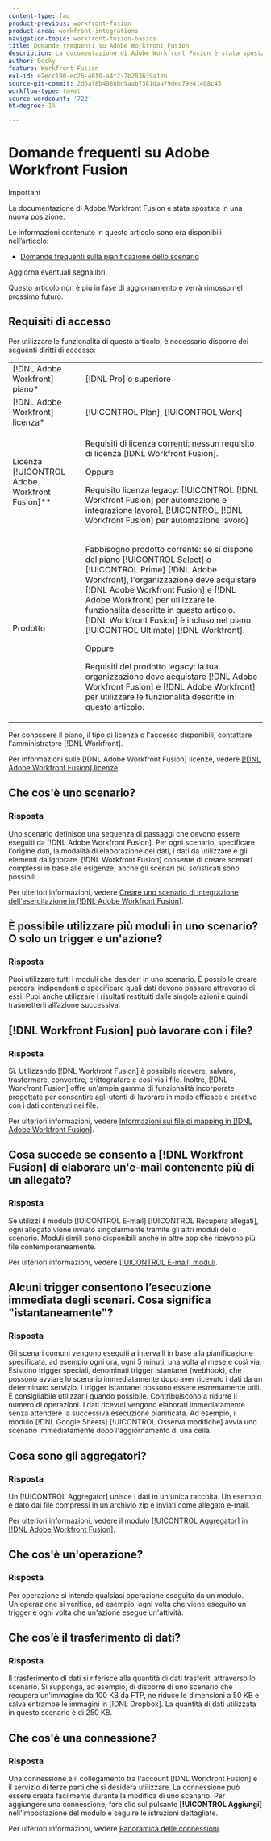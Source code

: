 ```yaml
---
content-type: faq
product-previous: workfront-fusion
product-area: workfront-integrations
navigation-topic: workfront-fusion-basics
title: Domande frequenti su Adobe Workfront Fusion
description: La documentazione di Adobe Workfront Fusion è stata spostata in una nuova posizione. Questo articolo è stato dichiarato obsoleto, ma contiene un collegamento al nuovo articolo che descrive questa funzionalità.
author: Becky
feature: Workfront Fusion
exl-id: e2ecc190-ec26-46f0-a4f2-7b283639a1eb
source-git-commit: 2d6af8b4988bd9aab7381daa79dec79e41408c45
workflow-type: tm+mt
source-wordcount: '722'
ht-degree: 1%

---
```


# Domande frequenti su Adobe Workfront Fusion

>[!IMPORTANT]
>
>La documentazione di Adobe Workfront Fusion è stata spostata in una nuova posizione.
>
>Le informazioni contenute in questo articolo sono ora disponibili nell’articolo:
>
>* [Domande frequenti sulla pianificazione dello scenario](https://experienceleague.adobe.com/docs/workfront-fusion/using/create-scenarios/plan-a-scenario/faq.html)
>
>Aggiorna eventuali segnalibri.
>
>Questo articolo non è più in fase di aggiornamento e verrà rimosso nel prossimo futuro.

## Requisiti di accesso

Per utilizzare le funzionalità di questo articolo, è necessario disporre dei seguenti diritti di accesso:

<table style="table-layout:auto"> 
 <col> 
 <col> 
 <tbody> 
  <tr> 
    <td role="rowheader">[!DNL Adobe Workfront] piano*</td> 
   <td> <p>[!DNL Pro] o superiore</p> </td> 
  </tr> 
  <tr data-mc-conditions=""> 
   <td role="rowheader">[!DNL Adobe Workfront] licenza*</td> 
   <td> <p>[!UICONTROL Plan], [!UICONTROL Work]</p> </td> 
  </tr> 
  <tr> 
   <td role="rowheader">Licenza [!UICONTROL Adobe Workfront Fusion]**</td> 
   <td>
   <p>Requisiti di licenza correnti: nessun requisito di licenza [!DNL Workfront Fusion].</p>
   <p>Oppure</p>
   <p>Requisito licenza legacy: [!UICONTROL [!DNL Workfront Fusion] per automazione e integrazione lavoro], [!UICONTROL [!DNL Workfront Fusion] per automazione lavoro]</p>
   </td> 
  </tr> 
  <tr> 
   <td role="rowheader">Prodotto</td> 
   <td>
   <p>Fabbisogno prodotto corrente: se si dispone del piano [!UICONTROL Select] o [!UICONTROL Prime] [!DNL Adobe Workfront], l'organizzazione deve acquistare [!DNL Adobe Workfront Fusion] e [!DNL Adobe Workfront] per utilizzare le funzionalità descritte in questo articolo. [!DNL Workfront Fusion] è incluso nel piano [!UICONTROL Ultimate] [!DNL Workfront].</p>
   <p>Oppure</p>
   <p>Requisiti del prodotto legacy: la tua organizzazione deve acquistare [!DNL Adobe Workfront Fusion] e [!DNL Adobe Workfront] per utilizzare le funzionalità descritte in questo articolo.</p>
   </td> 
  </tr> 
 </tbody> 
</table>

Per conoscere il piano, il tipo di licenza o l&#39;accesso disponibili, contattare l&#39;amministratore [!DNL Workfront].

Per informazioni sulle [!DNL Adobe Workfront Fusion] licenze, vedere [[!DNL Adobe Workfront Fusion] licenze](../../workfront-fusion/get-started/license-automation-vs-integration.md).

## Che cos&#39;è uno scenario?

### Risposta

Uno scenario definisce una sequenza di passaggi che devono essere eseguiti da [!DNL Adobe Workfront Fusion]. Per ogni scenario, specificare l&#39;origine dati, la modalità di elaborazione dei dati, i dati da utilizzare e gli elementi da ignorare. [!DNL Workfront Fusion] consente di creare scenari complessi in base alle esigenze; anche gli scenari più sofisticati sono possibili.

Per ulteriori informazioni, vedere [Creare uno scenario di integrazione dell&#39;esercitazione in [!DNL Adobe Workfront Fusion]](../../workfront-fusion/get-started/create-a-practice-scenario.md).

## È possibile utilizzare più moduli in uno scenario? O solo un trigger e un&#39;azione?

### Risposta

Puoi utilizzare tutti i moduli che desideri in uno scenario. È possibile creare percorsi indipendenti e specificare quali dati devono passare attraverso di essi. Puoi anche utilizzare i risultati restituiti dalle singole azioni e quindi trasmetterli all’azione successiva.

## [!DNL Workfront Fusion] può lavorare con i file?

### Risposta

Sì. Utilizzando [!DNL Workfront Fusion] è possibile ricevere, salvare, trasformare, convertire, crittografare e così via i file. Inoltre, [!DNL Workfront Fusion] offre un&#39;ampia gamma di funzionalità incorporate progettate per consentire agli utenti di lavorare in modo efficace e creativo con i dati contenuti nei file.

Per ulteriori informazioni, vedere [Informazioni sui file di mapping in [!DNL Adobe Workfront Fusion]](../../workfront-fusion/mapping/about-mapping-files.md).

## Cosa succede se consento a [!DNL Workfront Fusion] di elaborare un&#39;e-mail contenente più di un allegato?

### Risposta

Se utilizzi il modulo [!UICONTROL E-mail] [!UICONTROL Recupera allegati], ogni allegato viene inviato singolarmente tramite gli altri moduli dello scenario. Moduli simili sono disponibili anche in altre app che ricevono più file contemporaneamente.

Per ulteriori informazioni, vedere [[!UICONTROL E-mail] moduli](../../workfront-fusion/apps-and-their-modules/email-modules.md).

## Alcuni trigger consentono l’esecuzione immediata degli scenari. Cosa significa &quot;istantaneamente&quot;?

### Risposta

Gli scenari comuni vengono eseguiti a intervalli in base alla pianificazione specificata, ad esempio ogni ora, ogni 5 minuti, una volta al mese e così via. Esistono trigger speciali, denominati trigger istantanei (webhook), che possono avviare lo scenario immediatamente dopo aver ricevuto i dati da un determinato servizio. I trigger istantanei possono essere estremamente utili. È consigliabile utilizzarli quando possibile. Contribuiscono a ridurre il numero di operazioni. I dati ricevuti vengono elaborati immediatamente senza attendere la successiva esecuzione pianificata. Ad esempio, il modulo [!DNL Google Sheets] [!UICONTROL Osserva modifiche] avvia uno scenario immediatamente dopo l&#39;aggiornamento di una cella.

## Cosa sono gli aggregatori?

### Risposta

Un [!UICONTROL Aggregator] unisce i dati in un&#39;unica raccolta. Un esempio è dato dai file compressi in un archivio zip e inviati come allegato e-mail.

Per ulteriori informazioni, vedere il modulo [[!UICONTROL Aggregator] in [!DNL Adobe Workfront Fusion]](../../workfront-fusion/modules/aggregator-module.md).

## Che cos&#39;è un&#39;operazione?

### Risposta

Per operazione si intende qualsiasi operazione eseguita da un modulo. Un&#39;operazione si verifica, ad esempio, ogni volta che viene eseguito un trigger e ogni volta che un&#39;azione esegue un&#39;attività.

## Che cos’è il trasferimento di dati?

### Risposta

Il trasferimento di dati si riferisce alla quantità di dati trasferiti attraverso lo scenario. Si supponga, ad esempio, di disporre di uno scenario che recupera un&#39;immagine da 100 KB da FTP, ne riduce le dimensioni a 50 KB e salva entrambe le immagini in [!DNL Dropbox]. La quantità di dati utilizzata in questo scenario è di 250 KB.

## Che cos&#39;è una connessione?

### Risposta

Una connessione è il collegamento tra l&#39;account [!DNL Workfront Fusion] e il servizio di terze parti che si desidera utilizzare. La connessione può essere creata facilmente durante la modifica di uno scenario. Per aggiungere una connessione, fare clic sul pulsante **[!UICONTROL Aggiungi]** nell&#39;impostazione del modulo e seguire le istruzioni dettagliate.

Per ulteriori informazioni, vedere [Panoramica delle connessioni](../../workfront-fusion/connections/about-connecting-wf-fusion-to-app-or-service.md).
